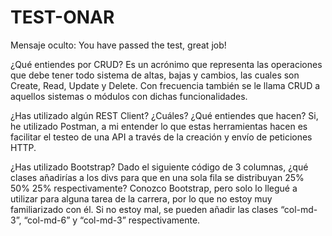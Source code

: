 # TEST-ONAR

Mensaje oculto: You have passed the test, great job!

¿Qué entiendes por CRUD?
Es un acrónimo que representa las operaciones que debe tener todo sistema de altas, bajas y cambios, las cuales son Create, Read, Update y Delete. 
Con frecuencia también se le llama CRUD a aquellos sistemas o módulos con dichas funcionalidades.

¿Has utilizado algún REST Client? ¿Cuáles? ¿Qué entiendes que hacen?
Si, he utilizado Postman, a mi entender lo que estas herramientas hacen es facilitar el testeo de una API a través de la creación y envío de peticiones HTTP.

¿Has utilizado Bootstrap? Dado el siguiente código de 3 columnas, ¿qué clases añadirías a los divs para que en una sola fila se distribuyan 25% 50% 25% respectivamente?
Conozco Bootstrap, pero solo lo llegué a utilizar para alguna tarea de la carrera, por lo que no estoy muy familiarizado con él.
Si no estoy mal, se pueden añadir las clases “col-md-3”, “col-md-6” y “col-md-3” respectivamente.
